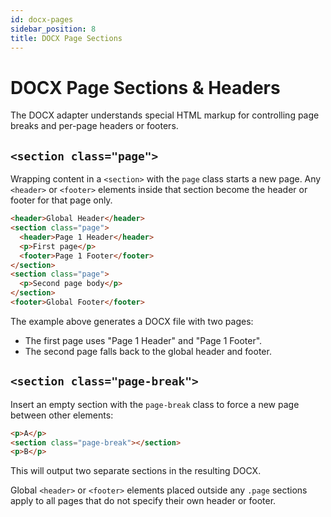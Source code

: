 ```yaml
---
id: docx-pages
sidebar_position: 8
title: DOCX Page Sections
---
```


# DOCX Page Sections & Headers

The DOCX adapter understands special HTML markup for controlling page breaks and per-page headers or footers.

## `<section class="page">`

Wrapping content in a `<section>` with the `page` class starts a new page. Any `<header>` or `<footer>` elements inside that section become the header or footer for that page only.

```html
<header>Global Header</header>
<section class="page">
  <header>Page 1 Header</header>
  <p>First page</p>
  <footer>Page 1 Footer</footer>
</section>
<section class="page">
  <p>Second page body</p>
</section>
<footer>Global Footer</footer>
```

The example above generates a DOCX file with two pages:

- The first page uses "Page 1 Header" and "Page 1 Footer".
- The second page falls back to the global header and footer.

## `<section class="page-break">`

Insert an empty section with the `page-break` class to force a new page between other elements:

```html
<p>A</p>
<section class="page-break"></section>
<p>B</p>
```

This will output two separate sections in the resulting DOCX.

Global `<header>` or `<footer>` elements placed outside any `.page` sections apply to all pages that do not specify their own header or footer.
